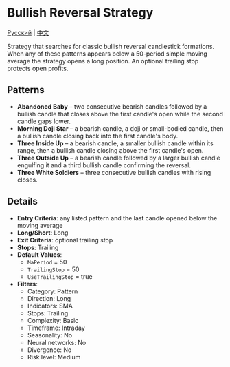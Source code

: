 # Bullish Reversal Strategy
[Русский](README_ru.md) | [中文](README_cn.md)

Strategy that searches for classic bullish reversal candlestick formations. When any of these patterns appears below a 50-period simple moving average the strategy opens a long position. An optional trailing stop protects open profits.

## Patterns
- **Abandoned Baby** – two consecutive bearish candles followed by a bullish candle that closes above the first candle's open while the second candle gaps lower.
- **Morning Doji Star** – a bearish candle, a doji or small-bodied candle, then a bullish candle closing back into the first candle's body.
- **Three Inside Up** – a bearish candle, a smaller bullish candle within its range, then a bullish candle closing above the first candle's open.
- **Three Outside Up** – a bearish candle followed by a larger bullish candle engulfing it and a third bullish candle confirming the reversal.
- **Three White Soldiers** – three consecutive bullish candles with rising closes.

## Details
- **Entry Criteria**: any listed pattern and the last candle opened below the moving average
- **Long/Short**: Long
- **Exit Criteria**: optional trailing stop
- **Stops**: Trailing
- **Default Values**:
  - `MaPeriod` = 50
  - `TrailingStop` = 50
  - `UseTrailingStop` = true
- **Filters**:
  - Category: Pattern
  - Direction: Long
  - Indicators: SMA
  - Stops: Trailing
  - Complexity: Basic
  - Timeframe: Intraday
  - Seasonality: No
  - Neural networks: No
  - Divergence: No
  - Risk level: Medium
